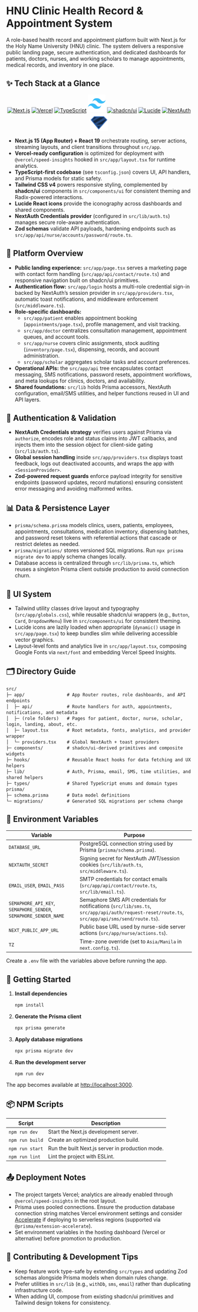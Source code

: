 # HNU Clinic Health Record & Appointment System

A role-based health record and appointment platform built with Next.js for the Holy Name University (HNU) clinic. The system delivers a responsive public landing page, secure authentication, and dedicated dashboards for patients, doctors, nurses, and working scholars to manage appointments, medical records, and inventory in one place.

## ✨ Tech Stack at a Glance
<p align="center">
  <a href="https://nextjs.org" title="Next.js"><img src="https://cdn.jsdelivr.net/gh/devicons/devicon/icons/nextjs/nextjs-original.svg" alt="Next.js" height="48"></a>
  <a href="https://vercel.com" title="Vercel"><img src="https://assets.vercel.com/image/upload/front/favicon/vercel/180x180.png" alt="Vercel" height="48"></a>
  <a href="https://www.typescriptlang.org" title="TypeScript"><img src="https://cdn.jsdelivr.net/gh/devicons/devicon/icons/typescript/typescript-original.svg" alt="TypeScript" height="48"></a>
  <a href="https://tailwindcss.com" title="Tailwind CSS"><img src="https://github.com/devicons/devicon/blob/master/icons/tailwindcss/tailwindcss-original.svg" alt="Tailwind CSS" height="48"></a>
  <a href="https://ui.shadcn.com" title="shadcn/ui"><img src="https://avatars.githubusercontent.com/u/139895814?s=200&v=4" alt="shadcn/ui" height="48"></a>
  <a href="https://lucide.dev" title="Lucide Icons"><img src="https://avatars.githubusercontent.com/u/113062692?s=200&v=4" alt="Lucide" height="48"></a>
  <a href="https://next-auth.js.org" title="NextAuth"><img src="https://next-auth.js.org/img/logo/logo-sm.png" alt="NextAuth" height="48"></a>
  <a href="https://zod.dev" title="Zod"><img src="https://raw.githubusercontent.com/colinhacks/zod/master/logo.svg" alt="Zod" height="48"></a>
</p>

- **Next.js 15 (App Router) + React 19** orchestrate routing, server actions, streaming layouts, and client transitions throughout `src/app`.
- **Vercel-ready configuration** is optimized for deployment with `@vercel/speed-insights` hooked in `src/app/layout.tsx` for runtime analytics.
- **TypeScript-first codebase** (see `tsconfig.json`) covers UI, API handlers, and Prisma models for static safety.
- **Tailwind CSS v4** powers responsive styling, complemented by **shadcn/ui** components in `src/components/ui` for consistent theming and Radix-powered interactions.
- **Lucide React icons** provide the iconography across dashboards and shared components.
- **NextAuth Credentials provider** (configured in `src/lib/auth.ts`) manages secure role-aware authentication.
- **Zod schemas** validate API payloads, hardening endpoints such as `src/app/api/nurse/accounts/password/route.ts`.

## 🏥 Platform Overview
- **Public landing experience:** `src/app/page.tsx` serves a marketing page with contact form handling (`src/app/api/contact/route.ts`) and responsive navigation built on shadcn/ui primitives.
- **Authentication flow:** `src/app/login` hosts a multi-role credential sign-in backed by NextAuth’s session provider in `src/app/providers.tsx`, automatic toast notifications, and middleware enforcement (`src/middleware.ts`).
- **Role-specific dashboards:**
  - `src/app/patient` enables appointment booking (`appointments/page.tsx`), profile management, and visit tracking.
  - `src/app/doctor` centralizes consultation management, appointment queues, and account tools.
  - `src/app/nurse` covers clinic assignments, stock auditing (`inventory/page.tsx`), dispensing, records, and account administration.
  - `src/app/scholar` aggregates scholar tasks and account preferences.
- **Operational APIs:** the `src/app/api` tree encapsulates contact messaging, SMS notifications, password resets, appointment workflows, and meta lookups for clinics, doctors, and availability.
- **Shared foundations:** `src/lib` holds Prisma accessors, NextAuth configuration, email/SMS utilities, and helper functions reused in UI and API layers.

## 🔐 Authentication & Validation
- **NextAuth Credentials strategy** verifies users against Prisma via `authorize`, encodes role and status claims into JWT callbacks, and injects them into the session object for client-side gating (`src/lib/auth.ts`).
- **Global session handling** inside `src/app/providers.tsx` displays toast feedback, logs out deactivated accounts, and wraps the app with `<SessionProvider>`.
- **Zod-powered request guards** enforce payload integrity for sensitive endpoints (password updates, record mutations) ensuring consistent error messaging and avoiding malformed writes.

## 📊 Data & Persistence Layer
- `prisma/schema.prisma` models clinics, users, patients, employees, appointments, consultations, medication inventory, dispensing batches, and password reset tokens with referential actions that cascade or restrict deletes as needed.
- `prisma/migrations/` stores versioned SQL migrations. Run `npx prisma migrate dev` to apply schema changes locally.
- Database access is centralized through `src/lib/prisma.ts`, which reuses a singleton Prisma client outside production to avoid connection churn.

## 🎨 UI System
- Tailwind utility classes drive layout and typography (`src/app/globals.css`), while reusable shadcn/ui wrappers (e.g., `Button`, `Card`, `DropdownMenu`) live in `src/components/ui` for consistent theming.
- Lucide icons are lazily loaded when appropriate (`dynamic()` usage in `src/app/page.tsx`) to keep bundles slim while delivering accessible vector graphics.
- Layout-level fonts and analytics live in `src/app/layout.tsx`, composing Google Fonts via `next/font` and embedding Vercel Speed Insights.

## 🗂️ Directory Guide
```
src/
├─ app/                # App Router routes, role dashboards, and API endpoints
│  ├─ api/             # Route handlers for auth, appointments, notifications, and metadata
│  ├─ (role folders)   # Pages for patient, doctor, nurse, scholar, login, landing, about, etc.
│  ├─ layout.tsx       # Root metadata, fonts, analytics, and provider wrapper
│  └─ providers.tsx    # Global NextAuth + toast providers
├─ components/         # shadcn/ui-derived primitives and composite widgets
├─ hooks/              # Reusable React hooks for data fetching and UX helpers
├─ lib/                # Auth, Prisma, email, SMS, time utilities, and shared helpers
├─ types/              # Shared TypeScript enums and domain types
prisma/
├─ schema.prisma       # Data model definitions
└─ migrations/         # Generated SQL migrations per schema change
```

## 🔧 Environment Variables
| Variable | Purpose |
| --- | --- |
| `DATABASE_URL` | PostgreSQL connection string used by Prisma (`prisma/schema.prisma`). |
| `NEXTAUTH_SECRET` | Signing secret for NextAuth JWT/session cookies (`src/lib/auth.ts`, `src/middleware.ts`). |
| `EMAIL_USER`, `EMAIL_PASS` | SMTP credentials for contact emails (`src/app/api/contact/route.ts`, `src/lib/email.ts`). |
| `SEMAPHORE_API_KEY`, `SEMAPHORE_SENDER`, `SEMAPHORE_SENDER_NAME` | Semaphore SMS API credentials for notifications (`src/lib/sms.ts`, `src/app/api/auth/request-reset/route.ts`, `src/app/api/sms/send/route.ts`). |
| `NEXT_PUBLIC_APP_URL` | Public base URL used by nurse-side server actions (`src/app/nurse/actions.ts`). |
| `TZ` | Time-zone override (set to `Asia/Manila` in `next.config.ts`). |

Create a `.env` file with the variables above before running the app.

## 🚀 Getting Started
1. **Install dependencies**
   ```bash
   npm install
   ```
2. **Generate the Prisma client**
   ```bash
   npx prisma generate
   ```
3. **Apply database migrations**
   ```bash
   npx prisma migrate dev
   ```

4. **Run the development server**
   ```bash
   npm run dev
   ```

The app becomes available at [http://localhost:3000](http://localhost:3000).

## 📦 NPM Scripts
| Script | Description 
| --- | --- |
| `npm run dev` | Start the Next.js development server. |
| `npm run build` | Create an optimized production build. |
| `npm run start` | Run the built Next.js server in production mode. |
| `npm run lint` | Lint the project with ESLint. |

## 📤 Deployment Notes
- The project targets Vercel; analytics are already enabled through `@vercel/speed-insights` in the root layout.
- Prisma uses pooled connections. Ensure the production database connection string matches Vercel environment settings and consider [Accelerate](https://www.prisma.io/data-platform/accelerate) if deploying to serverless regions (supported via `@prisma/extension-accelerate`).
- Set environment variables in the hosting dashboard (Vercel or alternative) before promotion to production.

## 🤝 Contributing & Development Tips
- Keep feature work type-safe by extending `src/types` and updating Zod schemas alongside Prisma models when domain rules change.
- Prefer utilities in `src/lib` (e.g., `withDb`, `sms`, `email`) rather than duplicating infrastructure code.
- When adding UI, compose from existing shadcn/ui primitives and Tailwind design tokens for consistency.

